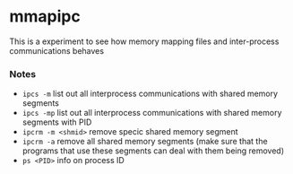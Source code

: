 # mmapipc
This is a experiment to see how memory mapping files and inter-process communications behaves

### Notes
- `ipcs -m` list out all interprocess communications with shared memory segments
- `ipcs -mp` list out all interprocess communications with shared memory segments with PID
- `ipcrm -m <shmid>` remove specic shared memory segment
- `ipcrm -a` remove all shared memory segments (make sure that the programs that use these segments can deal with them being removed)
- `ps <PID>` info on process ID
